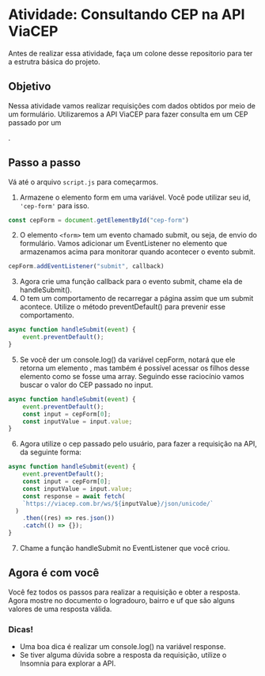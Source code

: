 # Atividade: Consultando CEP na API ViaCEP
Antes de realizar essa atividade, faça um colone desse repositorio para ter a estrutra básica do projeto.

## Objetivo
Nessa atividade vamos realizar requisições com dados obtidos por meio de um formulário. Utilizaremos a API ViaCEP para fazer consulta em um CEP passado por um <form>.

## Passo a passo
Vá até o arquivo ```script.js``` para começarmos.

1. Armazene o elemento form em uma variável. Você pode utilizar seu id, ```'cep-form'``` para isso.
```js
const cepForm = document.getElementById("cep-form")
```
2. O elemento ```<form>``` tem um evento chamado submit, ou seja, de envio do formulário. Vamos adicionar um EventListener no elemento que armazenamos acima para monitorar quando acontecer o evento submit.
```js
cepForm.addEventListener("submit", callback)
```
3. Agora crie uma função callback para o evento submit, chame ela de handleSubmit().
4. O <form> tem um comportamento de recarregar a página assim que um submit acontece. Utilize o método preventDefault() para prevenir esse comportamento.
```js
async function handleSubmit(event) {
    event.preventDefault();
}
```
5. Se você der um console.log() da variável cepForm, notará que ele retorna um elemento <form>, mas também é possível acessar os filhos desse elemento como se fosse uma array. Seguindo esse raciocínio vamos buscar o valor do CEP passado no input.
```js
async function handleSubmit(event) {
    event.preventDefault();
    const input = cepForm[0];
    const inputValue = input.value;
}
```
6. Agora utilize o cep passado pelo usuário, para fazer a requisição na API, da seguinte forma:
```js
async function handleSubmit(event) {
    event.preventDefault();
    const input = cepForm[0];
    const inputValue = input.value;
    const response = await fetch(
    `https://viacep.com.br/ws/${inputValue}/json/unicode/`
  )
    .then((res) => res.json())
    .catch(() => {});
}
```
7. Chame a função handleSubmit no EventListener que você criou.

## Agora é com você
Você fez todos os passos para realizar a requisição e obter a resposta. Agora mostre no documento o logradouro, bairro e uf que são alguns valores de uma resposta válida.

### Dicas!
- Uma boa dica é realizar um console.log() na variável response.
- Se tiver alguma dúvida sobre a resposta da requisição, utilize o Insomnia para explorar a API.

